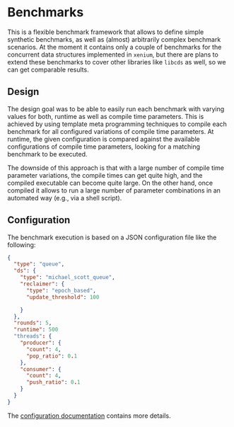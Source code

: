 # Benchmarks
This is a flexible benchmark framework that allows to define simple synthetic
benchmarks, as well as (almost) arbitrarily complex benchmark scenarios. At the
moment it contains only a couple of benchmarks for the concurrent data structures
implemented in `xenium`, but there are plans to extend these benchmarks to cover
other libraries like `libcds` as well, so we can get comparable results.

## Design
The design goal was to be able to easily run each benchmark with varying values
for both, runtime as well as compile time parameters. This is achieved by using
template meta programming techniques to compile each benchmark for all configured
variations of compile time parameters. At runtime, the given configuration is
compared against the available configurations of compile time parameters, looking
for a matching benchmark to be executed.

The downside of this approach is that with a large number of compile time parameter
variations, the compile times can get quite high, and the compiled executable can
become quite large. On the other hand, once compiled it allows to run a large number
of parameter combinations in an automated way (e.g., via a shell script).

## Configuration
The benchmark execution is based on a JSON configuration file like the following:
```json
{
  "type": "queue",
  "ds": {
    "type": "michael_scott_queue",
    "reclaimer": {
      "type": "epoch_based",
      "update_threshold": 100

    }
  },
  "rounds": 5,
  "runtime": 500
  "threads": {
    "producer": {
      "count": 4,
      "pop_ratio": 0.1
    },
    "consumer": {
      "count": 4,
      "push_ratio": 0.1
    }
  }
}
```
The [configuration documentation](config.md) contains more details.